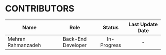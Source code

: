 # CONTRIBUTORS

| Name               |        Role        |   Status    | Last Update Date |
|--------------------|:------------------:|:-----------:|:----------------:|
| Mehran Rahmanzadeh | Back-End Developer | In-Progress |        -         |
